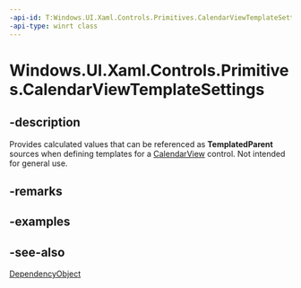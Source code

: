 ```yaml
---
-api-id: T:Windows.UI.Xaml.Controls.Primitives.CalendarViewTemplateSettings
-api-type: winrt class
---
```


<!-- Class syntax.
public class CalendarViewTemplateSettings : Windows.UI.Xaml.DependencyObject, Windows.UI.Xaml.Controls.Primitives.ICalendarViewTemplateSettings
-->

# Windows.UI.Xaml.Controls.Primitives.CalendarViewTemplateSettings

## -description
Provides calculated values that can be referenced as **TemplatedParent** sources when defining templates for a [CalendarView](../windows.ui.xaml.controls/calendarview.md) control. Not intended for general use.



## -remarks

## -examples

## -see-also
[DependencyObject](../windows.ui.xaml/dependencyobject.md)
